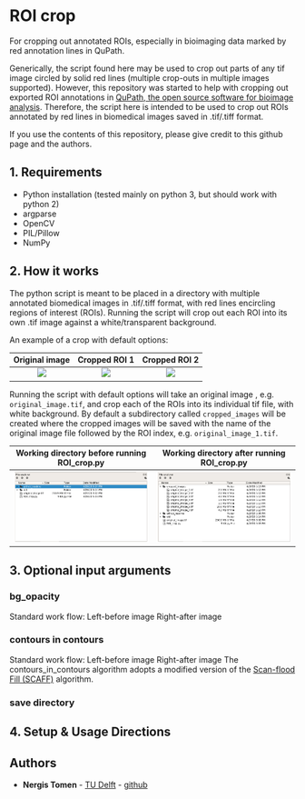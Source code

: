 # ROI crop
For cropping out annotated ROIs, especially in bioimaging data marked by red annotation lines in QuPath.

Generically, the script found here may be used to crop out parts of any tif image circled by solid red lines (multiple crop-outs in multiple images supported). However, this repository was started to help with cropping out exported ROI annotations in [QuPath, the open source software for bioimage analysis](https://github.com/qupath/qupath). Therefore, the script here is intended to be used to crop out ROIs annotated by red lines in biomedical images saved in .tif/.tiff format.

If you use the contents of this repository, please give credit to this github page and the authors.

## 1. Requirements
- Python installation (tested mainly on python 3, but should work with python 2)
- argparse
- OpenCV
- PIL/Pillow
- NumPy

## 2. How it works
The python script is meant to be placed in a directory with multiple annotated biomedical images in .tif/.tiff format, with red lines encircling regions of interest (ROIs). Running the script will crop out each ROI into its own .tif image against a white/transparent background.

An example of a crop with default options:

Original image                 |         Cropped ROI 1        |         Cropped ROI 2
:-----------------------------:|:----------------------------:|:-----------------------------:
![](https://github.com/ntomen/ROI_crop/blob/master/readme/original_image.png) | ![](https://github.com/ntomen/ROI_crop/blob/master/readme/original_image_ROI_1.png) | ![](https://github.com/ntomen/ROI_crop/blob/master/readme/original_image_ROI_2.png)

Running the script with default options will take an original image , e.g. `original_image.tif`, and crop each of the ROIs into its individual tif file, with white background. By default a subdirectory called `cropped_images` will be created where the cropped images will be saved with the name of the original image file followed by the ROI index, e.g. `original_image_1.tif`.

Working directory before running ROI_crop.py  |   Working directory after running ROI_crop.py        
:--------------------------------------------:|:----------------------------------------------:
![](https://github.com/ntomen/ROI_crop/blob/master/readme/dir_before.png) | ![](https://github.com/ntomen/ROI_crop/blob/master/readme/dir_after.png)

## 3. Optional input arguments

### bg_opacity
Standard work flow:
Left-before image
Right-after image

### contours in contours
Standard work flow:
Left-before image
Right-after image
The contours_in_contours algorithm adopts a modified version of the [Scan-flood Fill (SCAFF)](https://github.com/SherylHYX/Scan-flood-Fill) algorithm.

### save directory

## 4. Setup & Usage Directions

## Authors

* **Nergis Tomen** - [TU Delft](https://www.tudelft.nl/en/eemcs/the-faculty/departments/intelligent-systems/pattern-recognition-bioinformatics/computer-vision-lab/people/nergis-toemen/) - [github](https://github.com/ntomen)
